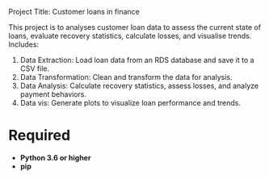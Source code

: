 Project Title: Customer loans in finance

This project is to analyses customer loan data to assess the current state of loans, evaluate recovery statistics, calculate losses, and visualise trends. 
Includes:  
1. Data Extraction: Load loan data from an RDS database and save it to a CSV file.
2. Data Transformation: Clean and transform the data for analysis.
3. Data Analysis: Calculate recovery statistics, assess losses, and analyze payment behaviors.
4. Data vis: Generate plots to visualize loan performance and trends.

# Required

- **Python 3.6 or higher**
- **pip** 

